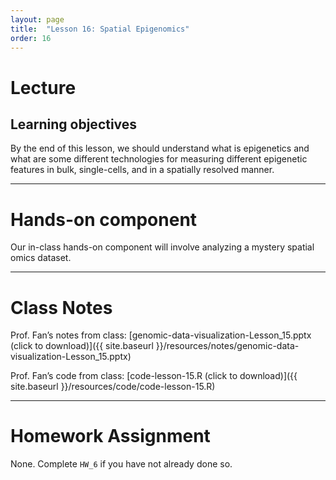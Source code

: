 ```yaml
---
layout: page
title:  "Lesson 16: Spatial Epigenomics"
order: 16
---
```


# Lecture

## Learning objectives

By the end of this lesson, we should understand what is epigenetics and what are some different technologies for measuring different epigenetic features in bulk, single-cells, and in a spatially resolved manner.

---

# Hands-on component

Our in-class hands-on component will involve analyzing a mystery spatial omics dataset.

---

# Class Notes

Prof. Fan’s notes from class: [genomic-data-visualization-Lesson_15.pptx (click to download)]({{ site.baseurl }}/resources/notes/genomic-data-visualization-Lesson_15.pptx)

Prof. Fan’s code from class: [code-lesson-15.R (click to download)]({{ site.baseurl }}/resources/code/code-lesson-15.R) 

---

# Homework Assignment

None. Complete `HW_6` if you have not already done so. 


